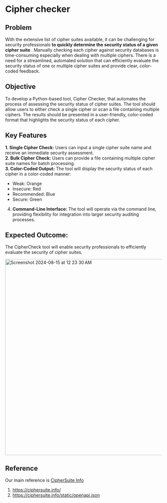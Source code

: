 # Cipher checker

## Problem
With the extensive list of cipher suites available, it can be challenging for security professionals <b> to quickly determine the security status of a given cipher suite </b>. Manually checking each cipher against security databases is time-consuming especially when dealing with multiple ciphers. 
There is a need for a streamlined, automated solution that can efficiently evaluate the security status of one or multiple cipher suites and provide clear, color-coded feedback.

## Objective
To develop a Python-based tool, Cipher Checker, that automates the process of assessing the security status of cipher suites. The tool should allow users to either check a single cipher or scan a file containing multiple ciphers. The results should be presented in a user-friendly, color-coded format that highlights the security status of each cipher.

## Key Features
<b>1. Single Cipher Check:</b> Users can input a single cipher suite name and receive an immediate security assessment. <br>
<b>2. Bulk Cipher Check:</b> Users can provide a file containing multiple cipher suite names for batch processing. <br>
<b>3. Color-Coded Output:</b> The tool will display the security status of each cipher in a color-coded manner:
- Weak: Orange
- Insecure: Red
- Recommended: Blue
- Secure: Green
4. <b> Command-Line Interface:</b> The tool will operate via the command line, providing flexibility for integration into larger security auditing processes.

## Expected Outcome:
The CipherCheck tool will enable security professionals to efficiently evaluate the security of cipher suites.

<img width="631" alt="Screenshot 2024-08-15 at 12 23 30 AM" src="https://github.com/user-attachments/assets/b9c4f998-7998-40ca-88f0-f8d6e0fc4ba8">

## Reference
Our main reference is [CipherSuite Info](https://ciphersuite.info)
1. https://ciphersuite.info/
2. https://ciphersuite.info/static/openapi.json
